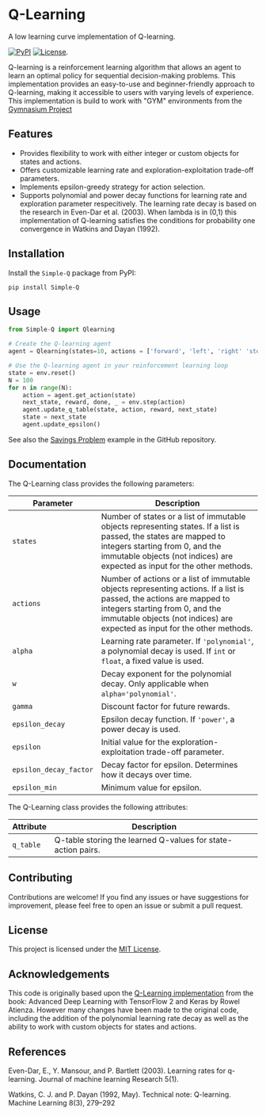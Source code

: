 # Q-Learning

A low learning curve implementation of Q-learning.

[![PyPI](https://img.shields.io/pypi/v/qlearning)](https://pypi.org/project/Simple-Q/)
[![License](https://img.shields.io/pypi/l/qlearning)](https://github.com/Nesta-gitU/Simple-Q/blob/main/Simple_Q/LICENSE).

Q-learning is a reinforcement learning algorithm that allows an agent to learn an optimal policy for sequential decision-making problems. This implementation provides an easy-to-use and beginner-friendly approach to Q-learning, making it accessible to users with varying levels of experience. This implementation is build to work with "GYM" environments from the [Gymnasium Project](https://gymnasium.farama.org/) 

## Features

- Provides flexibility to work with either integer or custom objects for states and actions.
- Offers customizable learning rate and exploration-exploitation trade-off parameters.
- Implements epsilon-greedy strategy for action selection.
- Supports polynomial and power decay functions for learning rate and exploration parameter respecitively. 
  The learning rate decay is based on the research in Even-Dar et al. (2003). When lambda is in (0,1) this implementation of Q-learning satisfies the conditions for probability one convergence in Watkins and Dayan (1992).

## Installation

Install the `Simple-Q` package from PyPI:

```shell
pip install Simple-Q
```

## Usage

```python
from Simple-Q import Qlearning

# Create the Q-learning agent
agent = Qlearning(states=10, actions = ['forward', 'left', 'right' 'stop'])

# Use the Q-learning agent in your reinforcement learning loop
state = env.reset()
N = 100
for n in range(N):
    action = agent.get_action(state)
    next_state, reward, done, _ = env.step(action)
    agent.update_q_table(state, action, reward, next_state)
    state = next_state
    agent.update_epsilon()
```

See also the [Savings Problem](https://github.com/Nesta-gitU/Simple-Q/tree/main/SavingsProblem) example in the GitHub repository.

## Documentation

The Q-Learning class provides the following parameters:

| Parameter             | Description                                                  |
|-----------------------|--------------------------------------------------------------|
| `states`              | Number of states or a list of immutable objects representing states. If a list is passed, the states are mapped to integers starting from 0, and the immutable objects (not indices) are expected as input for the other methods. |
| `actions`             | Number of actions or a list of immutable objects representing actions. If a list is passed, the actions are mapped to integers starting from 0, and the immutable objects (not indices) are expected as input for the other methods. |
| `alpha`               | Learning rate parameter. If `'polynomial'`, a polynomial decay is used. If `int` or `float`, a fixed value is used. |
| `w`                   | Decay exponent for the polynomial decay. Only applicable when `alpha='polynomial'`. |
| `gamma`               | Discount factor for future rewards.                          |
| `epsilon_decay`       | Epsilon decay function. If `'power'`, a power decay is used. |
| `epsilon`             | Initial value for the exploration-exploitation trade-off parameter. |
| `epsilon_decay_factor`| Decay factor for epsilon. Determines how it decays over time. |
| `epsilon_min`         | Minimum value for epsilon.                                   |

The Q-Learning class provides the following attributes:

| Attribute  | Description                                                  |
|------------|--------------------------------------------------------------|
| `q_table`  | Q-table storing the learned Q-values for state-action pairs. |

## Contributing

Contributions are welcome! If you find any issues or have suggestions for improvement, please feel free to open an issue or submit a pull request.

## License

This project is licensed under the [MIT License](https://github.com/Nesta-gitU/Simple-Q/blob/main/Simple_Q/LICENSE).

## Acknowledgements

This code is originally based upon the [Q-Learning implementation](https://github.com/PacktPublishing/Advanced-Deep-Learning-with-Keras/blob/master/chapter9-drl/q-learning-9.3.1.py) from the book: Advanced Deep Learning with TensorFlow 2 and Keras by Rowel Atienza. However many changes have been made to the original code, including the addition of the polynomial learning rate decay as well as the ability to work with custom objects for states and actions. 

## References
Even-Dar, E., Y. Mansour, and P. Bartlett (2003). Learning rates for q-learning. Journal of machine
learning Research 5(1).

Watkins, C. J. and P. Dayan (1992, May). Technical note: Q-learning. Machine Learning 8(3),
279–292
